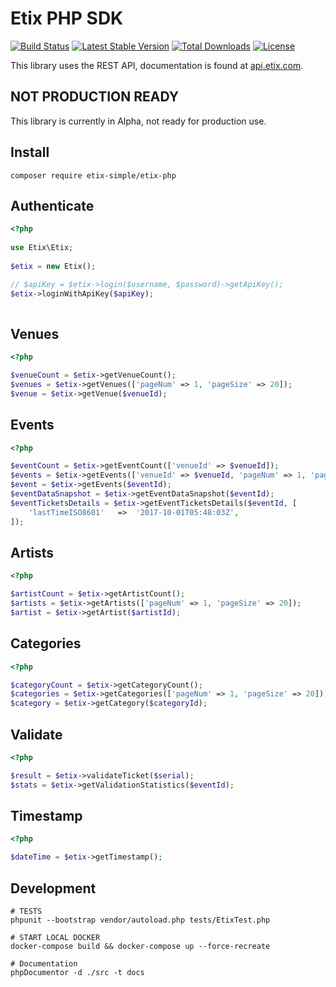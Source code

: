 # Etix PHP SDK

[![Build Status](https://travis-ci.org/etix-simple/etix-php.svg?branch=master)](https://travis-ci.org/etix-simple/etix-php)
[![Latest Stable Version](https://poser.pugx.org/etix-simple/etix-php/v/stable)](https://packagist.org/packages/etix-simple/etix-php)
[![Total Downloads](https://poser.pugx.org/etix-simple/etix-php/downloads)](https://packagist.org/packages/etix-simple/etix-php)
[![License](https://poser.pugx.org/etix-simple/etix-php/license)](https://packagist.org/packages/etix-simple/etix-php)

This library uses the REST API, documentation is found at [api.etix.com](https://api.etix.com/docs/).

## NOT PRODUCTION READY
This library is currently in Alpha, not ready for production use.

## Install

    composer require etix-simple/etix-php

## Authenticate

````php
<?php
    
use Etix\Etix;
    
$etix = new Etix();

// $apiKey = $etix->login($username, $password)->getApiKey();
$etix->loginWithApiKey($apiKey);
    
````

## Venues

````php
<?php

$venueCount = $etix->getVenueCount();
$venues = $etix->getVenues(['pageNum' => 1, 'pageSize' => 20]);
$venue = $etix->getVenue($venueId);
````

## Events

````php
<?php

$eventCount = $etix->getEventCount(['venueId' => $venueId]);
$events = $etix->getEvents(['venueId' => $venueId, 'pageNum' => 1, 'pageSize' => 20]);
$event = $etix->getEvents($eventId);
$eventDataSnapshot = $etix->getEventDataSnapshot($eventId);
$eventTicketsDetails = $etix->getEventTicketsDetails($eventId, [
    'lastTimeISO8601'   =>  '2017-10-01T05:48:03Z',
]);

````

## Artists

````php
<?php

$artistCount = $etix->getArtistCount();
$artists = $etix->getArtists(['pageNum' => 1, 'pageSize' => 20]);
$artist = $etix->getArtist($artistId);
````

## Categories

````php
<?php

$categoryCount = $etix->getCategoryCount();
$categories = $etix->getCategories(['pageNum' => 1, 'pageSize' => 20]);
$category = $etix->getCategory($categoryId);
````

## Validate

````php
<?php

$result = $etix->validateTicket($serial);
$stats = $etix->getValidationStatistics($eventId);

````

## Timestamp

````php
<?php

$dateTime = $etix->getTimestamp();

````

## Development

    # TESTS
    phpunit --bootstrap vendor/autoload.php tests/EtixTest.php

    # START LOCAL DOCKER
    docker-compose build && docker-compose up --force-recreate

    # Documentation
    phpDocumentor -d ./src -t docs
